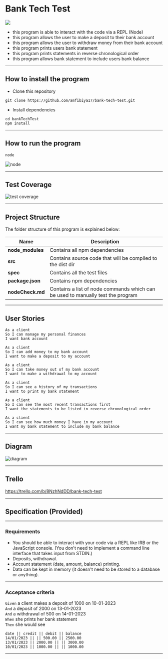 Bank Tech Test
==============
![](https://img.shields.io/badge/Coverage-100%25-83A603.svg?prefix=$coverage$)  

- this program is able to interact with the code via a REPL (Node)
- this program allows the user to make a deposit to their bank account
- this program allows the user to withdraw money from their bank account
- this program prints users bank statement
- this program prints statements in reverse chronological order
- this program allows bank statement to include users bank balance

---

## How to install the program

- Clone this repository 
```
git clone https://github.com/amfibiya17/bank-tech-test.git
```

- Install dependencies
```
cd bankTechTest
npm install
```

---

## How to run the program

```
node
```
![node](https://i.postimg.cc/zvvHYTXy/Screenshot-2022-06-21-at-10-31-59.png)

---

## Test Coverage
![test coverage](https://i.postimg.cc/W4Vjxr2T/Screenshot-2022-06-21-at-11-18-09.png)

---

## Project Structure
The folder structure of this program is explained below:

| Name | Description |
| ---- | ----------- |
| **node_modules** | Contains all  npm dependencies |
| **src** | Contains  source code that will be compiled to the dist dir |
| **spec** | Contains all the test files |
| **package.json** | Contains npm dependencies |
| **nodeCheck.md** | Contains a list of node commands which can be used to manually test the program |

---

## User Stories

```
As a client
So I can manage my personal finances
I want bank account
```

```
As a client
So I can add money to my bank account
I want to make a deposit to my account
```

```
As a client
So I can take money out of my bank account
I want to make a withdrawal to my account
```

```
As a client
So I can see a history of my transactions
I want to print my bank statement
```

```
As a client
So I can see the most recent transactions first
I want the statements to be listed in reverse chronological order
```

```
As a client
So I can see how much money I have in my account
I want my bank statement to include my bank balance
```
---

## Diagram
![diagram](https://i.postimg.cc/3NV9D8kx/Screenshot-2022-06-21-at-10-20-13.png)

---

## Trello

https://trello.com/b/8NzhNdDD/bank-tech-test


---


## Specification (Provided)
---

### Requirements

- You should be able to interact with your code via a REPL like IRB or the JavaScript console. (You don't need to implement a command line interface that takes input from STDIN.)
- Deposits, withdrawal.
- Account statement (date, amount, balance) printing.
- Data can be kept in memory (it doesn't need to be stored to a database or anything).

---

### Acceptance criteria

`Given` a client makes a deposit of 1000 on 10-01-2023  
`And` a deposit of 2000 on 13-01-2023  
`And` a withdrawal of 500 on 14-01-2023  
`When` she prints her bank statement  
`Then` she would see

```
date || credit || debit || balance  
14/01/2023 || || 500.00 || 2500.00  
13/01/2023 || 2000.00 || || 3000.00  
10/01/2023 || 1000.00 || || 1000.00
```
---
